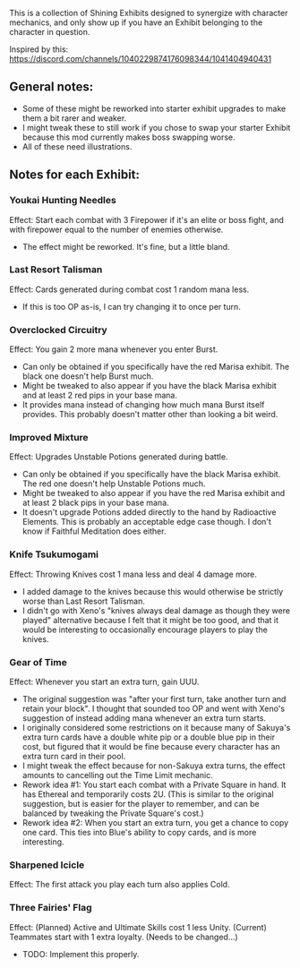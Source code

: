This is a collection of Shining Exhibits designed to synergize with character mechanics, and only show up if you have an Exhibit belonging to the character in question.

Inspired by this: https://discord.com/channels/1040229874176098344/1041404940431

## General notes:

* Some of these might be reworked into starter exhibit upgrades to make them a bit rarer and weaker.
* I might tweak these to still work if you chose to swap your starter Exhibit because this mod currently makes boss swapping worse. 
* All of these need illustrations.

## Notes for each Exhibit:

### Youkai Hunting Needles
Effect: Start each combat with 3 Firepower if it's an elite or boss fight, and with firepower equal to the number of enemies otherwise.

* The effect might be reworked. It's fine, but a little bland.

### Last Resort Talisman
Effect: Cards generated during combat cost 1 random mana less.

* If this is too OP as-is, I can try changing it to once per turn.

### Overclocked Circuitry
Effect: You gain 2 more mana whenever you enter Burst.

* Can only be obtained if you specifically have the red Marisa exhibit. The black one doesn't help Burst much.
* Might be tweaked to also appear if you have the black Marisa exhibit and at least 2 red pips in your base mana.
* It provides mana instead of changing how much mana Burst itself provides. This probably doesn't matter other than looking a bit weird.

### Improved Mixture
Effect: Upgrades Unstable Potions generated during battle.

* Can only be obtained if you specifically have the black Marisa exhibit. The red one doesn't help Unstable Potions much.
* Might be tweaked to also appear if you have the red Marisa exhibit and at least 2 black pips in your base mana.
* It doesn't upgrade Potions added directly to the hand by Radioactive Elements. This is probably an acceptable edge case though. I don't know if Faithful Meditation does either.

### Knife Tsukumogami
Effect: Throwing Knives cost 1 mana less and deal 4 damage more. 

* I added damage to the knives because this would otherwise be strictly worse than Last Resort Talisman.
* I didn't go with Xeno's "knives always deal damage as though they were played" alternative because I felt that it might be too good, and that it would be interesting to occasionally encourage players to play the knives.

### Gear of Time
Effect: Whenever you start an extra turn, gain UUU.
* The original suggestion was "after your first turn, take another turn and retain your block". I thought that sounded too OP and went with Xeno's suggestion of instead adding mana whenever an extra turn starts.
* I originally considered some restrictions on it because many of Sakuya's extra turn cards have a double white pip or a double blue pip in their cost, but figured that it would be fine because every character has an extra turn card in their pool.
* I might tweak the effect because for non-Sakuya extra turns, the effect amounts to cancelling out the Time Limit mechanic.
* Rework idea #1: You start each combat with a Private Square in hand. It has Ethereal and temporarily costs 2U. (This is similar to the original suggestion, but is easier for the player to remember, and can be balanced by tweaking the Private Square's cost.)
* Rework idea #2: When you start an extra turn, you get a chance to copy one card. This ties into Blue's ability to copy cards, and is more interesting. 

### Sharpened Icicle
Effect: The first attack you play each turn also applies Cold.

### Three Fairies' Flag
Effect: (Planned) Active and Ultimate Skills cost 1 less Unity. (Current) Teammates start with 1 extra loyalty. (Needs to be changed...)
* TODO: Implement this properly.
